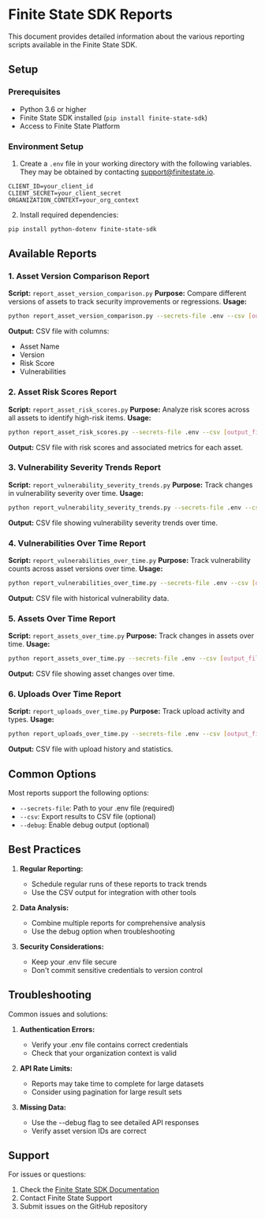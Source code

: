 # Finite State SDK Reports

This document provides detailed information about the various reporting scripts available in the Finite State SDK.

## Setup

### Prerequisites
- Python 3.6 or higher
- Finite State SDK installed (`pip install finite-state-sdk`)
- Access to Finite State Platform

### Environment Setup
1. Create a `.env` file in your working directory with the following variables.  They may be obtained by contacting support@finitestate.io.

```
CLIENT_ID=your_client_id
CLIENT_SECRET=your_client_secret
ORGANIZATION_CONTEXT=your_org_context
```

2. Install required dependencies:
```bash
pip install python-dotenv finite-state-sdk
```

## Available Reports

### 1. Asset Version Comparison Report
**Script:** `report_asset_version_comparison.py`
**Purpose:** Compare different versions of assets to track security improvements or regressions.
**Usage:**
```bash
python report_asset_version_comparison.py --secrets-file .env --csv [output_file.csv]
```
**Output:** CSV file with columns:
- Asset Name
- Version
- Risk Score
- Vulnerabilities

### 2. Asset Risk Scores Report
**Script:** `report_asset_risk_scores.py`
**Purpose:** Analyze risk scores across all assets to identify high-risk items.
**Usage:**
```bash
python report_asset_risk_scores.py --secrets-file .env --csv [output_file.csv]
```
**Output:** CSV file with risk scores and associated metrics for each asset.

### 3. Vulnerability Severity Trends Report
**Script:** `report_vulnerability_severity_trends.py`
**Purpose:** Track changes in vulnerability severity over time.
**Usage:**
```bash
python report_vulnerability_severity_trends.py --secrets-file .env --csv [output_file.csv]
```
**Output:** CSV file showing vulnerability severity trends over time.

### 4. Vulnerabilities Over Time Report
**Script:** `report_vulnerabilities_over_time.py`
**Purpose:** Track vulnerability counts across asset versions over time.
**Usage:**
```bash
python report_vulnerabilities_over_time.py --secrets-file .env --csv [output_file.csv] [--debug]
```
**Output:** CSV file with historical vulnerability data.

### 5. Assets Over Time Report
**Script:** `report_assets_over_time.py`
**Purpose:** Track changes in assets over time.
**Usage:**
```bash
python report_assets_over_time.py --secrets-file .env --csv [output_file.csv]
```
**Output:** CSV file showing asset changes over time.

### 6. Uploads Over Time Report
**Script:** `report_uploads_over_time.py`
**Purpose:** Track upload activity and types.
**Usage:**
```bash
python report_uploads_over_time.py --secrets-file .env --csv [output_file.csv]
```
**Output:** CSV file with upload history and statistics.

## Common Options

Most reports support the following options:
- `--secrets-file`: Path to your .env file (required)
- `--csv`: Export results to CSV file (optional)
- `--debug`: Enable debug output (optional)

## Best Practices

1. **Regular Reporting:**
   - Schedule regular runs of these reports to track trends
   - Use the CSV output for integration with other tools

2. **Data Analysis:**
   - Combine multiple reports for comprehensive analysis
   - Use the debug option when troubleshooting

3. **Security Considerations:**
   - Keep your .env file secure
   - Don't commit sensitive credentials to version control

## Troubleshooting

Common issues and solutions:
1. **Authentication Errors:**
   - Verify your .env file contains correct credentials
   - Check that your organization context is valid

2. **API Rate Limits:**
   - Reports may take time to complete for large datasets
   - Consider using pagination for large result sets

3. **Missing Data:**
   - Use the --debug flag to see detailed API responses
   - Verify asset version IDs are correct

## Support

For issues or questions:
1. Check the [Finite State SDK Documentation](https://finitestateinc.github.io/finite-state-sdk-python/)
2. Contact Finite State Support
3. Submit issues on the GitHub repository 